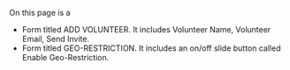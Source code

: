 On this page is a 
- Form titled ADD VOLUNTEER. It includes Volunteer Name, Volunteer Email, Send Invite.
- Form titled GEO-RESTRICTION. It includes an on/off slide button called Enable Geo-Restriction.
  
